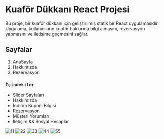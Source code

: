 # Kuaför Dükkanı React Projesi

Bu proje, bir kuaför dükkanı için geliştirilmiş statik bir React uygulamasıdır. Uygulama, kullanıcıların kuaför hakkında bilgi almasını, rezervasyon yapmasını ve iletişime geçmesini sağlar.

## Sayfalar

1. AnaSayfa
2. Hakkımızda
3. Rezervasyon

### `İçindekiler`

- Slider Sayfaları
- Hakkımızda
- İndirim Kuponı Bilgisi
- Rezervasyon
- Müşteri Yorumları
- İletişim && Sosyal Hesaplar



![11](https://github.com/user-attachments/assets/59df3342-6012-43b6-a818-c9aa24ede8da)
![22](https://github.com/user-attachments/assets/4566b100-812a-43cc-984c-bb800d6ea264)
![33](https://github.com/user-attachments/assets/907058b4-22c7-4807-a08b-96d93887ac51)
![44](https://github.com/user-attachments/assets/b0848e4b-8f88-4e11-a82d-139a5d9320d7)
![55](https://github.com/user-attachments/assets/add2eb4c-4ec6-4f77-85dd-a2870e639a59)
